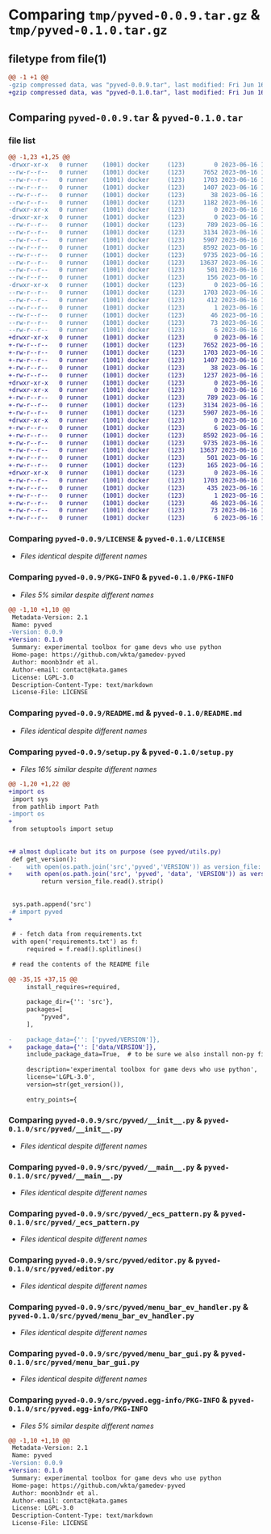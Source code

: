 # Comparing `tmp/pyved-0.0.9.tar.gz` & `tmp/pyved-0.1.0.tar.gz`

## filetype from file(1)

```diff
@@ -1 +1 @@
-gzip compressed data, was "pyved-0.0.9.tar", last modified: Fri Jun 16 12:25:46 2023, max compression
+gzip compressed data, was "pyved-0.1.0.tar", last modified: Fri Jun 16 12:47:25 2023, max compression
```

## Comparing `pyved-0.0.9.tar` & `pyved-0.1.0.tar`

### file list

```diff
@@ -1,23 +1,25 @@
-drwxr-xr-x   0 runner    (1001) docker     (123)        0 2023-06-16 12:25:46.425504 pyved-0.0.9/
--rw-r--r--   0 runner    (1001) docker     (123)     7652 2023-06-16 12:25:36.000000 pyved-0.0.9/LICENSE
--rw-r--r--   0 runner    (1001) docker     (123)     1703 2023-06-16 12:25:46.425504 pyved-0.0.9/PKG-INFO
--rw-r--r--   0 runner    (1001) docker     (123)     1407 2023-06-16 12:25:36.000000 pyved-0.0.9/README.md
--rw-r--r--   0 runner    (1001) docker     (123)       38 2023-06-16 12:25:46.425504 pyved-0.0.9/setup.cfg
--rw-r--r--   0 runner    (1001) docker     (123)     1182 2023-06-16 12:25:36.000000 pyved-0.0.9/setup.py
-drwxr-xr-x   0 runner    (1001) docker     (123)        0 2023-06-16 12:25:46.421504 pyved-0.0.9/src/
-drwxr-xr-x   0 runner    (1001) docker     (123)        0 2023-06-16 12:25:46.425504 pyved-0.0.9/src/pyved/
--rw-r--r--   0 runner    (1001) docker     (123)      789 2023-06-16 12:25:36.000000 pyved-0.0.9/src/pyved/__init__.py
--rw-r--r--   0 runner    (1001) docker     (123)     3134 2023-06-16 12:25:36.000000 pyved-0.0.9/src/pyved/__main__.py
--rw-r--r--   0 runner    (1001) docker     (123)     5907 2023-06-16 12:25:36.000000 pyved-0.0.9/src/pyved/_ecs_pattern.py
--rw-r--r--   0 runner    (1001) docker     (123)     8592 2023-06-16 12:25:36.000000 pyved-0.0.9/src/pyved/editor.py
--rw-r--r--   0 runner    (1001) docker     (123)     9735 2023-06-16 12:25:36.000000 pyved-0.0.9/src/pyved/menu_bar_ev_handler.py
--rw-r--r--   0 runner    (1001) docker     (123)    13637 2023-06-16 12:25:36.000000 pyved-0.0.9/src/pyved/menu_bar_gui.py
--rw-r--r--   0 runner    (1001) docker     (123)      501 2023-06-16 12:25:36.000000 pyved-0.0.9/src/pyved/test.py
--rw-r--r--   0 runner    (1001) docker     (123)      156 2023-06-16 12:25:36.000000 pyved-0.0.9/src/pyved/utils.py
-drwxr-xr-x   0 runner    (1001) docker     (123)        0 2023-06-16 12:25:46.425504 pyved-0.0.9/src/pyved.egg-info/
--rw-r--r--   0 runner    (1001) docker     (123)     1703 2023-06-16 12:25:46.000000 pyved-0.0.9/src/pyved.egg-info/PKG-INFO
--rw-r--r--   0 runner    (1001) docker     (123)      412 2023-06-16 12:25:46.000000 pyved-0.0.9/src/pyved.egg-info/SOURCES.txt
--rw-r--r--   0 runner    (1001) docker     (123)        1 2023-06-16 12:25:46.000000 pyved-0.0.9/src/pyved.egg-info/dependency_links.txt
--rw-r--r--   0 runner    (1001) docker     (123)       46 2023-06-16 12:25:46.000000 pyved-0.0.9/src/pyved.egg-info/entry_points.txt
--rw-r--r--   0 runner    (1001) docker     (123)       73 2023-06-16 12:25:46.000000 pyved-0.0.9/src/pyved.egg-info/requires.txt
--rw-r--r--   0 runner    (1001) docker     (123)        6 2023-06-16 12:25:46.000000 pyved-0.0.9/src/pyved.egg-info/top_level.txt
+drwxr-xr-x   0 runner    (1001) docker     (123)        0 2023-06-16 12:47:25.694327 pyved-0.1.0/
+-rw-r--r--   0 runner    (1001) docker     (123)     7652 2023-06-16 12:47:14.000000 pyved-0.1.0/LICENSE
+-rw-r--r--   0 runner    (1001) docker     (123)     1703 2023-06-16 12:47:25.694327 pyved-0.1.0/PKG-INFO
+-rw-r--r--   0 runner    (1001) docker     (123)     1407 2023-06-16 12:47:14.000000 pyved-0.1.0/README.md
+-rw-r--r--   0 runner    (1001) docker     (123)       38 2023-06-16 12:47:25.694327 pyved-0.1.0/setup.cfg
+-rw-r--r--   0 runner    (1001) docker     (123)     1237 2023-06-16 12:47:14.000000 pyved-0.1.0/setup.py
+drwxr-xr-x   0 runner    (1001) docker     (123)        0 2023-06-16 12:47:25.686327 pyved-0.1.0/src/
+drwxr-xr-x   0 runner    (1001) docker     (123)        0 2023-06-16 12:47:25.690327 pyved-0.1.0/src/pyved/
+-rw-r--r--   0 runner    (1001) docker     (123)      789 2023-06-16 12:47:14.000000 pyved-0.1.0/src/pyved/__init__.py
+-rw-r--r--   0 runner    (1001) docker     (123)     3134 2023-06-16 12:47:14.000000 pyved-0.1.0/src/pyved/__main__.py
+-rw-r--r--   0 runner    (1001) docker     (123)     5907 2023-06-16 12:47:14.000000 pyved-0.1.0/src/pyved/_ecs_pattern.py
+drwxr-xr-x   0 runner    (1001) docker     (123)        0 2023-06-16 12:47:25.694327 pyved-0.1.0/src/pyved/data/
+-rw-r--r--   0 runner    (1001) docker     (123)        6 2023-06-16 12:47:14.000000 pyved-0.1.0/src/pyved/data/VERSION
+-rw-r--r--   0 runner    (1001) docker     (123)     8592 2023-06-16 12:47:14.000000 pyved-0.1.0/src/pyved/editor.py
+-rw-r--r--   0 runner    (1001) docker     (123)     9735 2023-06-16 12:47:14.000000 pyved-0.1.0/src/pyved/menu_bar_ev_handler.py
+-rw-r--r--   0 runner    (1001) docker     (123)    13637 2023-06-16 12:47:14.000000 pyved-0.1.0/src/pyved/menu_bar_gui.py
+-rw-r--r--   0 runner    (1001) docker     (123)      501 2023-06-16 12:47:14.000000 pyved-0.1.0/src/pyved/test.py
+-rw-r--r--   0 runner    (1001) docker     (123)      165 2023-06-16 12:47:14.000000 pyved-0.1.0/src/pyved/utils.py
+drwxr-xr-x   0 runner    (1001) docker     (123)        0 2023-06-16 12:47:25.690327 pyved-0.1.0/src/pyved.egg-info/
+-rw-r--r--   0 runner    (1001) docker     (123)     1703 2023-06-16 12:47:25.000000 pyved-0.1.0/src/pyved.egg-info/PKG-INFO
+-rw-r--r--   0 runner    (1001) docker     (123)      435 2023-06-16 12:47:25.000000 pyved-0.1.0/src/pyved.egg-info/SOURCES.txt
+-rw-r--r--   0 runner    (1001) docker     (123)        1 2023-06-16 12:47:25.000000 pyved-0.1.0/src/pyved.egg-info/dependency_links.txt
+-rw-r--r--   0 runner    (1001) docker     (123)       46 2023-06-16 12:47:25.000000 pyved-0.1.0/src/pyved.egg-info/entry_points.txt
+-rw-r--r--   0 runner    (1001) docker     (123)       73 2023-06-16 12:47:25.000000 pyved-0.1.0/src/pyved.egg-info/requires.txt
+-rw-r--r--   0 runner    (1001) docker     (123)        6 2023-06-16 12:47:25.000000 pyved-0.1.0/src/pyved.egg-info/top_level.txt
```

### Comparing `pyved-0.0.9/LICENSE` & `pyved-0.1.0/LICENSE`

 * *Files identical despite different names*

### Comparing `pyved-0.0.9/PKG-INFO` & `pyved-0.1.0/PKG-INFO`

 * *Files 5% similar despite different names*

```diff
@@ -1,10 +1,10 @@
 Metadata-Version: 2.1
 Name: pyved
-Version: 0.0.9
+Version: 0.1.0
 Summary: experimental toolbox for game devs who use python
 Home-page: https://github.com/wkta/gamedev-pyved
 Author: moonb3ndr et al.
 Author-email: contact@kata.games
 License: LGPL-3.0
 Description-Content-Type: text/markdown
 License-File: LICENSE
```

### Comparing `pyved-0.0.9/README.md` & `pyved-0.1.0/README.md`

 * *Files identical despite different names*

### Comparing `pyved-0.0.9/setup.py` & `pyved-0.1.0/setup.py`

 * *Files 16% similar despite different names*

```diff
@@ -1,20 +1,22 @@
+import os
 import sys
 from pathlib import Path
-import os
+
 from setuptools import setup
 
 
+# almost duplicate but its on purpose (see pyved/utils.py)
 def get_version():
-    with open(os.path.join('src','pyved','VERSION')) as version_file:
+    with open(os.path.join('src', 'pyved', 'data', 'VERSION')) as version_file:
         return version_file.read().strip()
 
 
 sys.path.append('src')
-# import pyved
+
 
 # - fetch data from requirements.txt
 with open('requirements.txt') as f:
     required = f.read().splitlines()
 
 # read the contents of the README file
 
@@ -35,15 +37,15 @@
     install_requires=required,
 
     package_dir={'': 'src'},
     packages=[
         "pyved",
     ],
 
-    package_data={'': ['pyved/VERSION']},
+    package_data={'': ['data/VERSION']},
     include_package_data=True,  # to be sure we also install non-py files...
 
     description='experimental toolbox for game devs who use python',
     license='LGPL-3.0',
     version=str(get_version()),
 
     entry_points={
```

### Comparing `pyved-0.0.9/src/pyved/__init__.py` & `pyved-0.1.0/src/pyved/__init__.py`

 * *Files identical despite different names*

### Comparing `pyved-0.0.9/src/pyved/__main__.py` & `pyved-0.1.0/src/pyved/__main__.py`

 * *Files identical despite different names*

### Comparing `pyved-0.0.9/src/pyved/_ecs_pattern.py` & `pyved-0.1.0/src/pyved/_ecs_pattern.py`

 * *Files identical despite different names*

### Comparing `pyved-0.0.9/src/pyved/editor.py` & `pyved-0.1.0/src/pyved/editor.py`

 * *Files identical despite different names*

### Comparing `pyved-0.0.9/src/pyved/menu_bar_ev_handler.py` & `pyved-0.1.0/src/pyved/menu_bar_ev_handler.py`

 * *Files identical despite different names*

### Comparing `pyved-0.0.9/src/pyved/menu_bar_gui.py` & `pyved-0.1.0/src/pyved/menu_bar_gui.py`

 * *Files identical despite different names*

### Comparing `pyved-0.0.9/src/pyved.egg-info/PKG-INFO` & `pyved-0.1.0/src/pyved.egg-info/PKG-INFO`

 * *Files 5% similar despite different names*

```diff
@@ -1,10 +1,10 @@
 Metadata-Version: 2.1
 Name: pyved
-Version: 0.0.9
+Version: 0.1.0
 Summary: experimental toolbox for game devs who use python
 Home-page: https://github.com/wkta/gamedev-pyved
 Author: moonb3ndr et al.
 Author-email: contact@kata.games
 License: LGPL-3.0
 Description-Content-Type: text/markdown
 License-File: LICENSE
```

